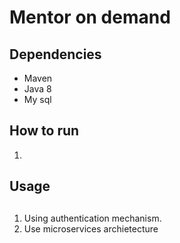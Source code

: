 # Mentor on demand

## Dependencies

* Maven
* Java 8
* My sql

## How to run

1.  
		
	
	
## Usage 


## 
1. Using authentication mechanism.
2. Use microservices archietecture

